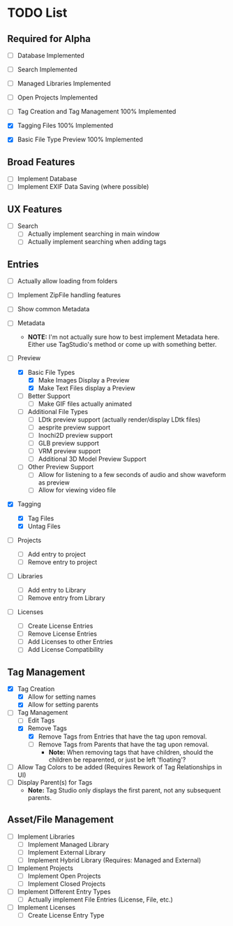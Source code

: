 # TODO List

## Required for Alpha
- [ ] Database Implemented
- [ ] Search Implemented
- [ ] Managed Libraries Implemented
- [ ] Open Projects Implemented
- [ ] Tag Creation and Tag Management 100% Implemented

- [X] Tagging Files 100% Implemented
- [X] Basic File Type Preview 100% Implemented

## Broad Features
- [ ] Implement Database
- [ ] Implement EXIF Data Saving (where possible)

## UX Features
- [ ] Search
  - [ ] Actually implement searching in main window
  - [ ] Actually implement searching when adding tags

## Entries  
- [ ] Actually allow loading from folders
- [ ] Implement ZipFile handling features
- [ ] Show common Metadata

- [ ] Metadata
  - **NOTE:** I'm not actually sure how to best implement Metadata here. Either use TagStudio's method or come up with
    something better. 

- [ ] Preview
  - [X] Basic File Types
    - [X] Make Images Display a Preview
    - [X] Make Text Files display a Preview
   
  - [ ] Better Support
    - [ ] Make GIF files actually animated
    
  - [ ] Additional File Types
    - [ ] LDtk preview support (actually render/display LDtk files)
    - [ ] aesprite preview support
    - [ ] Inochi2D preview support
    - [ ] GLB preview support
    - [ ] VRM preview support
    - [ ] Additional 3D Model Preview Support
    
  - [ ] Other Preview Support
    - [ ] Allow for listening to a few seconds of audio and show waveform as preview
    - [ ] Allow for viewing video file

- [X] Tagging
  - [X] Tag Files
  - [X] Untag Files
  
- [ ] Projects
  - [ ] Add entry to project
  - [ ] Remove entry to project
  
- [ ] Libraries
  - [ ] Add entry to Library
  - [ ] Remove entry from Library

- [ ] Licenses
  - [ ] Create License Entries
  - [ ] Remove License Entries
  - [ ] Add Licenses to other Entries
  - [ ] Add License Compatibility

## Tag Management
- [X] Tag Creation
  - [X] Allow for setting names
  - [X] Allow for setting parents

- [ ] Tag Management
  - [ ] Edit Tags
  - [X] Remove Tags
    - [X] Remove Tags from Entries that have the tag upon removal.
    - [ ] Remove Tags from Parents that have the tag upon removal.
      - **Note:** When removing tags that have children, should the children be reparented, or just be left 'floating'?

- [ ] Allow Tag Colors to be added (Requires Rework of Tag Relationships in UI)
- [ ] Display Parent(s) for Tags
  - **Note:** Tag Studio only displays the first parent, not any subsequent parents.

## Asset/File Management
- [ ] Implement Libraries
  - [ ] Implement Managed Library
  - [ ] Implement External Library
  - [ ] Implement Hybrid Library (Requires: Managed and External)

- [ ] Implement Projects
  - [ ] Implement Open Projects
  - [ ] Implement Closed Projects

- [ ] Implement Different Entry Types
  - [ ] Actually implement File Entries (License, File, etc.)

- [ ] Implement Licenses
  - [ ] Create License Entry Type